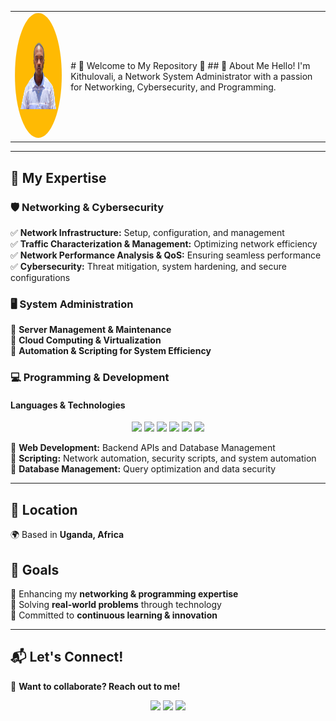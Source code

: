 <table>
  <tr>
    <td>
      <img src="goffart_.jpg" alt="Kithulovali" width="250" height="200" style="border-radius: 50%;">
    </td>
    <td>
      # 🌟 Welcome to My Repository 👋  
      ## 🔹 About Me  
      Hello! I'm Kithulovali, a Network System Administrator with a passion for Networking, Cybersecurity, and Programming.  
    </td>
  </tr>
</table>

---

## 🚀 My Expertise  

### 🛡️ Networking & Cybersecurity  
✅ **Network Infrastructure:** Setup, configuration, and management  
✅ **Traffic Characterization & Management:** Optimizing network efficiency  
✅ **Network Performance Analysis & QoS:** Ensuring seamless performance  
✅ **Cybersecurity:** Threat mitigation, system hardening, and secure configurations  

### 🖥️ System Administration  
🔹 **Server Management & Maintenance**  
🔹 **Cloud Computing & Virtualization**  
🔹 **Automation & Scripting for System Efficiency**  

### 💻 Programming & Development  
#### **Languages & Technologies**  
<p align="center">
  <img src="https://img.shields.io/badge/Python-3776AB?style=for-the-badge&logo=python&logoColor=white">
  <img src="https://img.shields.io/badge/Go-00ADD8?style=for-the-badge&logo=go&logoColor=white">
  <img src="https://img.shields.io/badge/JavaScript-F7DF1E?style=for-the-badge&logo=javascript&logoColor=black">
  <img src="https://img.shields.io/badge/Bash-4EAA25?style=for-the-badge&logo=gnubash&logoColor=white">
  <img src="https://img.shields.io/badge/PowerShell-5391FE?style=for-the-badge&logo=powershell&logoColor=white">
  <img src="https://img.shields.io/badge/MySQL-4479A1?style=for-the-badge&logo=mysql&logoColor=white">
</p>

📌 **Web Development:** Backend APIs and Database Management  
📌 **Scripting:** Network automation, security scripts, and system automation  
📌 **Database Management:** Query optimization and data security  

---

## 📍 Location  
🌍 Based in **Uganda, Africa**  

## 🎯 Goals  
🎯 Enhancing my **networking & programming expertise**  
🎯 Solving **real-world problems** through technology  
🎯 Committed to **continuous learning & innovation**  

---

## 📬 Let's Connect!  
💬 **Want to collaborate? Reach out to me!**  

<p align="center">
  <a href="https://github.com/kithulovali"><img src="https://img.shields.io/badge/GitHub-100000?style=for-the-badge&logo=github&logoColor=white"></a>
  <a href="mailto:kithulovali@gmail.com"><img src="https://img.shields.io/badge/Email-D14836?style=for-the-badge&logo=gmail&logoColor=white"></a>
  <a href="https://linkedin.com/in/linkedin.com/in/jean-marc-goffart-6240b132a"><img src="https://img.shields.io/badge/LinkedIn-0077B5?style=for-the-badge&logo=linkedin&logoColor=white"></a>
</p>
